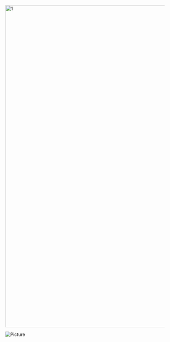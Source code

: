 
<img width="1017" alt="1" src="https://user-images.githubusercontent.com/88987127/192665510-5660eda7-6bff-4838-8430-afba92fc72a9.png">

![Picture](https://user-images.githubusercontent.com/88987127/192665510-5660eda7-6bff-4838-8430-afba92fc72a9.png)
